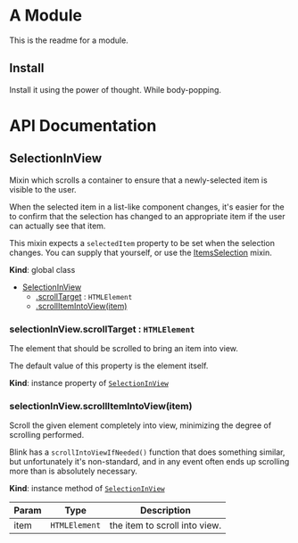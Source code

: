 # A Module
This is the readme for a module.

## Install
Install it using the power of thought. While body-popping.

# API Documentation
<a name="SelectionInView"></a>
## SelectionInView
Mixin which scrolls a container to ensure that a newly-selected item is
visible to the user.

When the selected item in a list-like component changes, it's easier for
the to confirm that the selection has changed to an appropriate item if the
user can actually see that item.

This mixin expects a `selectedItem` property to be set when the selection
changes. You can supply that yourself, or use the
[ItemsSelection](ItemsSelection.md) mixin.

  **Kind**: global class

* [SelectionInView](#SelectionInView)
    * [.scrollTarget](#SelectionInView+scrollTarget) : <code>HTMLElement</code>
    * [.scrollItemIntoView(item)](#SelectionInView+scrollItemIntoView)

<a name="SelectionInView+scrollTarget"></a>
### selectionInView.scrollTarget : <code>HTMLElement</code>
The element that should be scrolled to bring an item into view.

The default value of this property is the element itself.

  **Kind**: instance property of <code>[SelectionInView](#SelectionInView)</code>
<a name="SelectionInView+scrollItemIntoView"></a>
### selectionInView.scrollItemIntoView(item)
Scroll the given element completely into view, minimizing the degree of
scrolling performed.

Blink has a `scrollIntoViewIfNeeded()` function that does something
similar, but unfortunately it's non-standard, and in any event often ends
up scrolling more than is absolutely necessary.

  **Kind**: instance method of <code>[SelectionInView](#SelectionInView)</code>

| Param | Type | Description |
| --- | --- | --- |
| item | <code>HTMLElement</code> | the item to scroll into view. |

